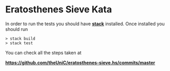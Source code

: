 # Eratosthenes Sieve Kata

In order to run the tests you should have **[stack](https://github.com/commercialhaskell/stack)** installed. Once installed
you should run

```
> stack build
> stack test
```

You can check all the steps taken at

**https://github.com/theUniC/eratosthenes-sieve.hs/commits/master**
